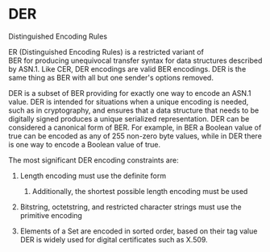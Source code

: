 # DER


Distinguished Encoding Rules

ER (Distinguished Encoding Rules) is a restricted variant of
BER for producing unequivocal transfer syntax for data structures
described by ASN.1. Like CER, DER encodings are valid BER encodings. DER
is the same thing as BER with all but one sender's options removed.

DER is a subset of BER providing for exactly one way to encode an ASN.1
value. DER is intended for situations when a unique encoding is needed,
such as in cryptography, and ensures that a data structure that needs to
be digitally signed produces a unique serialized representation. DER can
be considered a canonical form of BER. For example, in BER
a Boolean value of true can be encoded as any of 255 non-zero byte
values, while in DER there is one way to encode a Boolean value of true.

The most significant DER encoding constraints are:

1. Length encoding must use the definite form

    1. Additionally, the shortest possible length encoding must be used

2. Bitstring, octetstring, and restricted character strings must use
    the primitive encoding

3. Elements of a Set are encoded in sorted order, based on their tag
    value\
    DER is widely used for digital certificates such as X.509.

